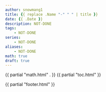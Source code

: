 ```yaml
---
author: snowmang1
title: {{ replace .Name "-" " " | title }}
date: {{ .Date }}
description: NOT-DONE
tags:
    - NOT-DONE
series:
    - NOT-DONE
aliases:
    - NOT-DONE
math: true
draft: true
---
```


{{ partial "math.html" . }}
{{ partial "toc.html" }}

<!-----------------------Body----------------------->



<!----------------------Footer---------------------->

{{ partial "footer.html" }}
